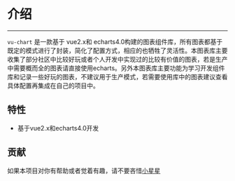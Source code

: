 # 介绍
----

`vu-chart` 是一款基于 vue2.x和 echarts4.0构建的图表组件库，所有图表都基于既定的模式进行了封装，简化了配置方式，相应的也牺牲了灵活性。本图表库主要收集了部分社区中比较好玩或者个人开发中实现过的比较有价值的图表，若是生产中需要概而全的图表请直接使用echarts。另外本图表库主要功能为学习开发组件库和记录一些好玩的图表，不建议用于生产模式，若需要使用库中的图表建议查看具体配置再集成在自己的项目中。

## 特性

- 基于vue2.x和echarts4.0开发

## 贡献

如果本项目对你有帮助或者觉着有趣，请不要吝惜[小星星](https://github.com/icefire-plum/vu-chart)
